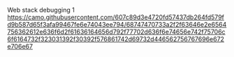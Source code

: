 Web stack debugging 1
https://camo.githubusercontent.com/607c89d3e4720fd57437db264fd579fd9b587d65f3afa99467fe6e74043ee794/68747470733a2f2f63646e2e6564756362612e636f6d2f61636164656d792f77702d636f6e74656e742f75706c6f6164732f323031392f30392f576861742d69732d446562756767696e672e706e67
